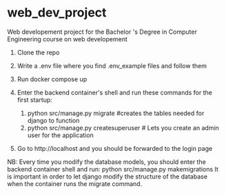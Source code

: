 # web_dev_project
Web developement project for the Bachelor 's Degree in Computer Engineering course on web developement


1) Clone the repo
2) Write a .env file where you find .env_example files and follow them
3) Run docker compose up
4) Enter the backend container's shell and run these commands for the first startup:
    1) python src/manage.py migrate #creates the tables needed for django to function
    2) python src/manage.py createsuperuser  # Lets you create an admin user for the application
    

5) Go to http://localhost and you should be forwarded to the login page

NB: Every time you modify the database models, you should enter the backend container shell and run: python src/manage.py makemigrations
It is important in order to let django modify the structure of the database when the container runs the migrate command. 